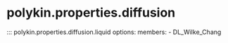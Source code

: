# polykin.properties.diffusion

::: polykin.properties.diffusion.liquid
    options:
        members:
            - DL_Wilke_Chang
